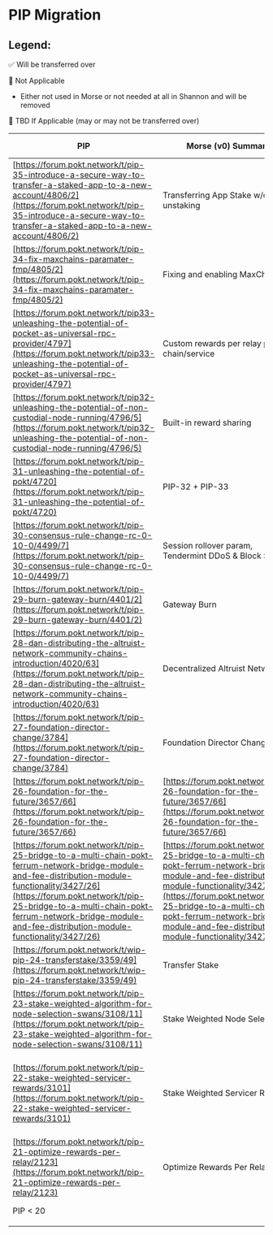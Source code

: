 # PIP Migration

## **Legend:**

✅ Will be transferred over

🚫 Not Applicable

* Either not used in Morse or not needed at all in Shannon and will be removed

🤔 TBD If Applicable (may or may not be transferred over)

| PIP                                                                                                                                                                                                                                                                                                | Morse (v0) Summary                                                                                                                                                                                                                                                                           | Shannon (v1) | Additional Notes                                                                       |
| -------------------------------------------------------------------------------------------------------------------------------------------------------------------------------------------------------------------------------------------------------------------------------------------------- | -------------------------------------------------------------------------------------------------------------------------------------------------------------------------------------------------------------------------------------------------------------------------------------------- | ------------ | -------------------------------------------------------------------------------------- |
| [https://forum.pokt.network/t/pip-35-introduce-a-secure-way-to-transfer-a-staked-app-to-a-new-account/4806/2](https://forum.pokt.network/t/pip-35-introduce-a-secure-way-to-transfer-a-staked-app-to-a-new-account/4806/2)                                                                         | Transferring App Stake w/o unstaking                                                                                                                                                                                                                                                         | 🚫           | Permissionless Apps & Gateways will eliminate the need for this.                       |
| [https://forum.pokt.network/t/pip-34-fix-maxchains-paramater-fmp/4805/2](https://forum.pokt.network/t/pip-34-fix-maxchains-paramater-fmp/4805/2)                                                                                                                                                   | Fixing and enabling MaxChains                                                                                                                                                                                                                                                                | 🚫           | MaxChains as we know it today will be eliminated as protocol-wide parameters.          |
| [https://forum.pokt.network/t/pip33-unleashing-the-potential-of-pocket-as-universal-rpc-provider/4797](https://forum.pokt.network/t/pip33-unleashing-the-potential-of-pocket-as-universal-rpc-provider/4797)                                                                                       | Custom rewards per relay per chain/service                                                                                                                                                                                                                                                   | ✅            |                                                                                        |
| [https://forum.pokt.network/t/pip32-unleashing-the-potential-of-non-custodial-node-running/4796/5](https://forum.pokt.network/t/pip32-unleashing-the-potential-of-non-custodial-node-running/4796/5)                                                                                               | Built-in reward sharing                                                                                                                                                                                                                                                                      | ✅            |                                                                                        |
| [https://forum.pokt.network/t/pip-31-unleashing-the-potential-of-pokt/4720](https://forum.pokt.network/t/pip-31-unleashing-the-potential-of-pokt/4720)                                                                                                                                             | PIP-32 + PIP-33                                                                                                                                                                                                                                                                              | 🚫           | Superseded by PIP-32 + PIP-33                                                          |
| [https://forum.pokt.network/t/pip-30-consensus-rule-change-rc-0-10-0/4499/7](https://forum.pokt.network/t/pip-30-consensus-rule-change-rc-0-10-0/4499/7)                                                                                                                                           | Session rollover param, Tendermint DDoS & Block Size                                                                                                                                                                                                                                         | 🚫           | Session rollover is addressed without the need of a param.                             |
| [https://forum.pokt.network/t/pip-29-burn-gateway-burn/4401/2](https://forum.pokt.network/t/pip-29-burn-gateway-burn/4401/2)                                                                                                                                                                       | Gateway Burn                                                                                                                                                                                                                                                                                 | ✅            | This will be implemented on-chain                                                      |
| [https://forum.pokt.network/t/pip-28-dan-distributing-the-altruist-network-community-chains-introduction/4020/63](https://forum.pokt.network/t/pip-28-dan-distributing-the-altruist-network-community-chains-introduction/4020/63)                                                                 | Decentralized Altruist Network                                                                                                                                                                                                                                                               | 🚫           | Fixing session rollovers and having permissionless gateways removes the need for this  |
| [https://forum.pokt.network/t/pip-27-foundation-director-change/3784](https://forum.pokt.network/t/pip-27-foundation-director-change/3784)                                                                                                                                                         | Foundation Director Change                                                                                                                                                                                                                                                                   | 🚫           |                                                                                        |
| [https://forum.pokt.network/t/pip-26-foundation-for-the-future/3657/66](https://forum.pokt.network/t/pip-26-foundation-for-the-future/3657/66)                                                                                                                                                     | [https://forum.pokt.network/t/pip-26-foundation-for-the-future/3657/66](https://forum.pokt.network/t/pip-26-foundation-for-the-future/3657/66)                                                                                                                                               | ✅            |                                                                                        |
| [https://forum.pokt.network/t/pip-25-bridge-to-a-multi-chain-pokt-ferrum-network-bridge-module-and-fee-distribution-module-functionality/3427/26](https://forum.pokt.network/t/pip-25-bridge-to-a-multi-chain-pokt-ferrum-network-bridge-module-and-fee-distribution-module-functionality/3427/26) | [https://forum.pokt.network/t/pip-25-bridge-to-a-multi-chain-pokt-ferrum-network-bridge-module-and-fee-distribution-module-functionality/3427](https://forum.pokt.network/t/pip-25-bridge-to-a-multi-chain-pokt-ferrum-network-bridge-module-and-fee-distribution-module-functionality/3427) | 🚫           | Superseded by wPOKT and IBC                                                            |
| [https://forum.pokt.network/t/wip-pip-24-transferstake/3359/49](https://forum.pokt.network/t/wip-pip-24-transferstake/3359/49)                                                                                                                                                                     | Transfer Stake                                                                                                                                                                                                                                                                               | 🚫           | Superseded by PIP-24                                                                   |
| [https://forum.pokt.network/t/pip-23-stake-weighted-algorithm-for-node-selection-swans/3108/11](https://forum.pokt.network/t/pip-23-stake-weighted-algorithm-for-node-selection-swans/3108/11)                                                                                                     | Stake Weighted Node Selection                                                                                                                                                                                                                                                                | 🚫           | Superseded by PIP-22                                                                   |
| [https://forum.pokt.network/t/pip-22-stake-weighted-servicer-rewards/3101](https://forum.pokt.network/t/pip-22-stake-weighted-servicer-rewards/3101)                                                                                                                                               | Stake Weighted Servicer Rewards                                                                                                                                                                                                                                                              | 🤔           | There are some open (not complex) questions related how this will work w/ relay mining |
| [https://forum.pokt.network/t/pip-21-optimize-rewards-per-relay/2123](https://forum.pokt.network/t/pip-21-optimize-rewards-per-relay/2123)                                                                                                                                                         | Optimize Rewards Per Relay                                                                                                                                                                                                                                                                   | Defunct      |                                                                                        |
| PIP < 20                                                                                                                                                                                                                                                                                           |                                                                                                                                                                                                                                                                                              |              | Too outdated to include here                                                           |
|                                                                                                                                                                                                                                                                                                    |                                                                                                                                                                                                                                                                                              |              |                                                                                        |
